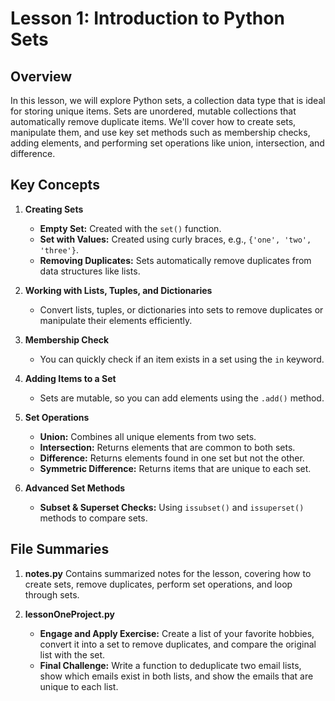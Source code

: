 # Lesson 1: Introduction to Python Sets

## Overview
In this lesson, we will explore Python sets, a collection data type that is ideal for storing unique items. Sets are unordered, mutable collections that automatically remove duplicate items. We'll cover how to create sets, manipulate them, and use key set methods such as membership checks, adding elements, and performing set operations like union, intersection, and difference.

## Key Concepts
1. **Creating Sets**
   - **Empty Set:** Created with the `set()` function.
   - **Set with Values:** Created using curly braces, e.g., `{'one', 'two', 'three'}`.
   - **Removing Duplicates:** Sets automatically remove duplicates from data structures like lists.

2. **Working with Lists, Tuples, and Dictionaries**
   - Convert lists, tuples, or dictionaries into sets to remove duplicates or manipulate their elements efficiently.

3. **Membership Check**
   - You can quickly check if an item exists in a set using the `in` keyword.

4. **Adding Items to a Set**
   - Sets are mutable, so you can add elements using the `.add()` method.

5. **Set Operations**
   - **Union:** Combines all unique elements from two sets.
   - **Intersection:** Returns elements that are common to both sets.
   - **Difference:** Returns elements found in one set but not the other.
   - **Symmetric Difference:** Returns items that are unique to each set.

6. **Advanced Set Methods**
   - **Subset & Superset Checks:** Using `issubset()` and `issuperset()` methods to compare sets.

## File Summaries

1. **notes.py**
   Contains summarized notes for the lesson, covering how to create sets, remove duplicates, perform set operations, and loop through sets.

2. **lessonOneProject.py**
   - **Engage and Apply Exercise:** 
     Create a list of your favorite hobbies, convert it into a set to remove duplicates, and compare the original list with the set.
   - **Final Challenge:**
     Write a function to deduplicate two email lists, show which emails exist in both lists, and show the emails that are unique to each list.
